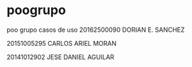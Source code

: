 # poogrupo
poo grupo casos de uso
20162500090 DORIAN E. SANCHEZ

20151005295 CARLOS ARIEL MORAN

20141012902 JESE DANIEL AGUILAR
